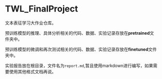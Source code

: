 # TWL_FinalProject
文本表征学习大作业仓库。

预训练模型的推理、具体分析相关的代码、数据、实验记录存放在**pretrained**文件夹中。

预训练模型的微调和再次测试相关的代码、数据、实验记录存放在**finetuned**文件夹中。

实验报告放在根目录，文件名为`report.md`,暂且使用markdown进行编写，如果需要使用其他格式文档再说。